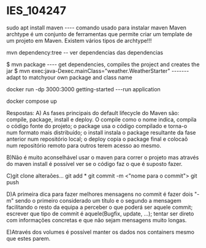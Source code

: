 # IES_104247
sudo apt install maven   ---- comando usado para instalar maven
Maven archtype é um conjunto de ferramentas que permite criar um template de um projeto em Maven. Existem vários tipos de archtype!!!

mvn dependency:tree  -- ver dependencias das dependencias

$ mvn package       ---- get dependencies, compiles the project and creates the jar
$ mvn exec:java-Dexec.mainClass="weather.WeatherStarter"   -------adapt to matchyour own package and class name 

docker run -dp 3000:3000 getting-started      ---run application


docker compose up 

Respostas:
A) As fases principais do default lifecycle do Maven são: compile, package, install e deploy. O compile como o nome indica, compila o código fonte do projeto; o package usa o código compilado e torna-o num formato mais distribuído; o install instala o package resultante da fase anterior num repositório local; o deploy copia o package final e colocaõ num repositório remoto para outros terem acesso ao mesmo.

B)Não é muito aconselhável usar o maven para correr o projeto mas através do maven install é possível ver se o código faz o que é suposto fazer.

C)git clone <chave ssd ou https>
  alteraões...
  git add *
  git commit -m <"nome para o commit">
  git push

D)A primeira dica para fazer melhores mensagens no commit é fazer dois "-m" sendo o primeiro considerado um título e o segundo a mensagem facilitando o resto da equipa a perceber o que poderá ser aquele commit; escrever que tipo de commit é aquele(Bugfix, update, ...); tentar ser direto com informações concretas e que não sejam mensagens muito longas.

E)Através dos volumes é possível manter os dados nos containers mesmo que estes parem.
